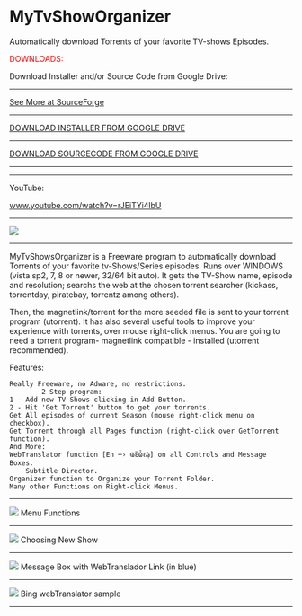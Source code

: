 # MyTvShowOrganizer
Automatically download Torrents of your favorite TV-shows Episodes.

<DIV style="color:red"> DOWNLOADS: </div>

Download Installer and/or Source Code from Google Drive:
<BR><hr>
<a href="https://sourceforge.net/projects/mytvshoworganizer/">See More at SourceForge</a><BR><hr>
<a href="https://drive.google.com/open?id=0B8t0ED-qcOtkVTdhWmpuV1U1ZkU">DOWNLOAD INSTALLER FROM GOOGLE DRIVE</a><BR><hr>
<a href="https://drive.google.com/open?id=0B8t0ED-qcOtkd0hFQlNLRG1Nd2M">DOWNLOAD SOURCECODE FROM GOOGLE DRIVE</a><BR><hr>


<hr>

YouTube:

www.youtube.com/watch?v=rJEiTYi4lbU

<hr>

<img src="https://googledrive.com/host/0B8t0ED-qcOtkUURzRlZ0cnVrbXc/mtvso_mainpage.png"/>

<hr>
MyTvShowsOrganizer is a Freeware program to automatically download Torrents of your favorite tv-Shows/Series episodes.
Runs over WINDOWS (vista sp2, 7, 8 or newer, 32/64 bit auto).
It gets the TV-Show name, episode and resolution; searchs the web at the chosen torrent searcher (kickass, torrentday, piratebay, torrentz among others). 

Then, the magnetlink/torrent for the more seeded file is sent to your torrent program (utorrent).
It has also several useful tools to improve your experience with torrents, over mouse right-click menus.
You are going to need a torrent program- magnetlink compatible - installed (utorrent recommended).

Features:

    Really Freeware, no Adware, no restrictions.
    		2 Step program:
	1 - Add new TV-Shows clicking in Add Button.
	2 - Hit 'Get Torrent' button to get your torrents.
	Get All episodes of current Season (mouse right-click menu on checkbox).
	Get Torrent through all Pages function (right-click over GetTorrent function).
	And More:
	WebTranslator function [En ─› Ҩἒὧℓ₯] on all Controls and Message Boxes.
	    Subtitle Director.
	Organizer function to Organize your Torrent Folder.
	Many other Functions on Right-click Menus.
<hr>
<img src="https://googledrive.com/host/0B8t0ED-qcOtkUURzRlZ0cnVrbXc/mtvso_addnewshow.png"/>
Menu Functions
<hr>
<img src="https://googledrive.com/host/0B8t0ED-qcOtkUURzRlZ0cnVrbXc/mtvso_tvcalendar.png"/>
Choosing New Show
<hr>
<img src="https://googledrive.com/host/0B8t0ED-qcOtkUURzRlZ0cnVrbXc/mtvso_msgbox.png"/>
Message Box with WebTranslador Link (in blue)
<hr>
<img src="https://googledrive.com/host/0B8t0ED-qcOtkUURzRlZ0cnVrbXc/mtvso_webtranslator.png"/>
Bing webTranslator sample
<hr>
